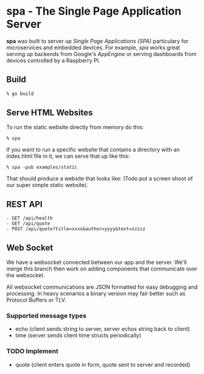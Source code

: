 # spa - The Single Page Application Server

**spa** was built to server up _Single Page Applications (SPA)_ particulary
for microservices and embedded devices. For example, _spa_ works great
serving up backends from Google's _AppEngine_ or serving dashboards from
devices controlled by a Raspberry PI. 

## Build

```bash
% go build
```

## Serve HTML Websites 

To run the static website directly from memory do this:

```
% spa
```

If you want to run a specific website that contains a directory with
an index.html file in it, we can serve that up like this:

```
% spa -pub examples/static
```

That should produce a website that looks like: (Todo put a screen
shoot of our super simple static website).

## REST API

```
- GET /api/health
- GET /api/quote
- POST /api/quote?title=xxxx&author=yyyy&text=zzzzz
```

## Web Socket

We have a websocket connected between our app and the server. We'll merge this branch then work on adding components that communicate over the websocket.

All websocket communications are JSON formatted for easy debugging and processing. In heavy scenarios a binary version may fair better such as Protocol Buffers or TLV.

### Supported message types

- echo (client sends string to server, server echos string back to client)
- time (server sends client time structs periodically)

### TODO Implement

- quote (client enters quote in form, quote sent to server and recorded)

